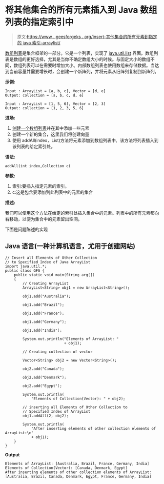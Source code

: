 # 将其他集合的所有元素插入到 Java 数组列表的指定索引中

> 原文:[https://www . geesforgeks . org/insert-其他集合的所有元素到指定的 java 索引-arraylist/](https://www.geeksforgeeks.org/insert-all-elements-of-other-collection-to-specified-index-of-java-arraylist/)

[数组列表](https://www.geeksforgeeks.org/arraylist-in-java/)是集合框架的一部分。它是一个列表，实现了 [java.util.list](https://www.geeksforgeeks.org/list-interface-java-examples/) 界面。数组列表是数组的更好选择，尤其是当你不确定数组大小的时候。与固定大小的数组不同，数组列表可以在需要时增加大小。内部数组列表也使用数组来存储数据。当达到当前容量并需要增长时，会创建一个新阵列，并将元素从旧阵列复制到新阵列。

**示例:**

```
Input : ArrayList = [a, b, c], Vector = [d, e]
Output: collection = [a, b, c, d, e]

Input : ArrayList = [1, 5, 6], Vector = [2, 3]
Output: collection = [1, 2, 3, 5, 6]
```

**进场:**

1.  [创建一个数组列表](https://www.geeksforgeeks.org/arraylist-in-java/)并在其中添加一些元素
2.  创建一个新的集合，这里我们将创建向量
3.  使用 addAll(index，List)方法将元素添加到数组列表中，该方法将列表插入到该列表的给定索引处。

**语法:**

```
addAll(int index,Collection c)
```

**参数:**

1.  索引:要插入指定元素的索引。
2.  c:这是包含要添加到此列表中的元素的集合

**描述:**

我们可以使用这个方法在给定的索引处插入集合中的元素。列表中的所有元素都向右移动，以便为集合中的元素留出空间。

下面是问题陈述的实现

## Java 语言(一种计算机语言，尤用于创建网站)

```
// Insert all Elements of Other Collection
// to Specified Index of Java ArrayList
import java.util.*;
public class GFG {
    public static void main(String arg[])
    {
        // Creating ArrayList
        ArrayList<String> obj1 = new ArrayList<String>();

        obj1.add("Australia");

        obj1.add("Brazil");

        obj1.add("France");

        obj1.add("Germany");

        obj1.add("India");

        System.out.println("Elements of ArrayList: "
                           + obj1);

        // Creating collection of vector

        Vector<String> obj2 = new Vector<String>();

        obj2.add("Canada");

        obj2.add("Denmark");

        obj2.add("Egypt");

        System.out.println(
            "Elements of Collection(Vector): " + obj2);

        // inserting all Elements of Other Collection to
        // Specified Index of ArrayList
        obj1.addAll(2, obj2);

        System.out.println(
            "After inserting elements of other collection elements of ArrayList:\n"
            + obj1);
    }
}
```

**Output**

```
Elements of ArrayList: [Australia, Brazil, France, Germany, India]
Elements of Collection(Vector): [Canada, Denmark, Egypt]
After inserting elements of other collection elements of ArrayList:
[Australia, Brazil, Canada, Denmark, Egypt, France, Germany, India]

```